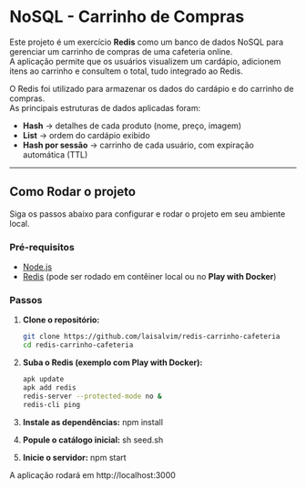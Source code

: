 # NoSQL - Carrinho de Compras

Este projeto é um exercício **Redis** como um banco
de dados NoSQL para gerenciar um carrinho de compras de uma cafeteria online.  
A aplicação permite que os usuários visualizem um cardápio, adicionem itens ao
carrinho e consultem o total, tudo integrado ao Redis.

O Redis foi utilizado para armazenar os dados do cardápio e do carrinho de compras.  
As principais estruturas de dados aplicadas foram:
- **Hash** → detalhes de cada produto (nome, preço, imagem)  
- **List** → ordem do cardápio exibido  
- **Hash por sessão** → carrinho de cada usuário, com expiração automática (TTL)  

---

## Como Rodar o projeto

Siga os passos abaixo para configurar e rodar o projeto em seu ambiente local.

### Pré-requisitos

- [Node.js](https://nodejs.org/)
- [Redis](https://redis.io/) (pode ser rodado em contêiner local ou no **Play with Docker**)

### Passos

1. **Clone o repositório:**
   ```bash
   git clone https://github.com/laisalvim/redis-carrinho-cafeteria
   cd redis-carrinho-cafeteria

2. **Suba o Redis (exemplo com Play with Docker):**
   ```bash
   apk update
   apk add redis
   redis-server --protected-mode no &
   redis-cli ping 

3. **Instale as dependências:**
npm install

4. **Popule o catálogo inicial:**
sh seed.sh

5. **Inicie o servidor:**
npm start

A aplicação rodará em http://localhost:3000
